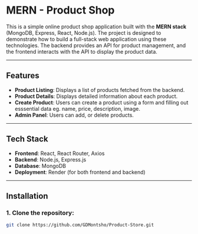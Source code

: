 # MERN - Product Shop

This is a simple online product shop application built with the **MERN stack** (MongoDB, Express, React, Node.js). The project is designed to demonstrate how to build a full-stack web application using these technologies. The backend provides an API for product management, and the frontend interacts with the API to display the product data.

---

## Features

- **Product Listing**: Displays a list of products fetched from the backend.
- **Product Details**: Displays detailed information about each product.
- **Create Product**: Users can create a product using a form and filling out esssential data eg. name, price, description, image.
- **Admin Panel**: Users can add, or delete products.

---

## Tech Stack

- **Frontend**: React, React Router, Axios
- **Backend**: Node.js, Express.js
- **Database**: MongoDB
- **Deployment**: Render (for both frontend and backend)

---

## Installation

### 1. Clone the repository:

```bash
git clone https://github.com/GDMontsho/Product-Store.git
```
